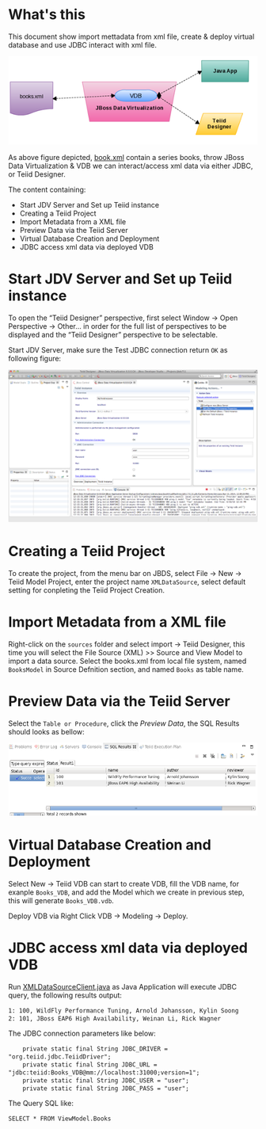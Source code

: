 # What's this

This document show import mettadata from xml file, create & deploy virtual database and use JDBC interact with xml file. 

![XMLDataSource](img/xml-datasource.png)

As above figure depicted, [book.xml](../workspace/XMLDataSource/books.xml) contain a series books, throw JBoss Data Virtualization & VDB we can interact/access xml data via either JDBC, or Teiid Designer.

The content containing:

* Start JDV Server and Set up Teiid instance
* Creating a Teiid Project
* Import Metadata from a XML file 
* Preview Data via the Teiid Server
* Virtual Database Creation and Deployment
* JDBC access xml data via deployed VDB

# Start JDV Server and Set up Teiid instance

To open the “Teiid Designer” perspective, first select Window → Open Perspective → Other… in order for the full list of perspectives to be displayed and the “Teiid Designer” perspective to be selectable.

Start JDV Server, make sure the Test JDBC connection return `OK` as following figure:

![Teiid Designer Perspective with Server started JDBC connection return OK](img/teiid-designer-server-jdbc.png)

# Creating a Teiid Project

To create the project, from the menu bar on JBDS, select File → New → Teiid Model Project, enter the project name `XMLDataSource`, select default setting for conpleting the Teiid Project Creation.

# Import Metadata from a XML file

Right-click on the `sources` folder and select import -> Teiid Designer, this time you will select the File Source (XML) >> Source and View Model to import a data source. Select the books.xml from local file system, named `BooksModel` in Source Defnition section, and named `Books` as table name.

# Preview Data via the Teiid Server

Select the `Table or Procedure`, click the *Preview Data*, the SQL Results should looks as bellow:

![XML Data Source Preview Data](img/xml-preview-data.png)

# Virtual Database Creation and Deployment

Select New → Teiid VDB can start to create VDB, fill the VDB name, for exanple `Books_VDB`, and add the Model which we create in previous step, this will generate `Books_VDB.vdb`.

Deploy VDB via Right Click VDB -> Modeling -> Deploy.

# JDBC access xml data via deployed VDB

Run [XMLDataSourceClient.java](../jdbc-client/src/main/java/com/jboss/teiid/client/XMLDataSourceClient.java) as Java Application will execute JDBC query, the following results output:

~~~
1: 100, WildFly Performance Tuning, Arnold Johansson, Kylin Soong
2: 101, JBoss EAP6 High Availability, Weinan Li, Rick Wagner
~~~

The JDBC connection parameters like below:

~~~
	private static final String JDBC_DRIVER = "org.teiid.jdbc.TeiidDriver";
	private static final String JDBC_URL = "jdbc:teiid:Books_VDB@mm://localhost:31000;version=1";
	private static final String JDBC_USER = "user";
	private static final String JDBC_PASS = "user";
~~~

The Query SQL like:

~~~
SELECT * FROM ViewModel.Books
~~~

